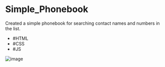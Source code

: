 # Simple_Phonebook
Created a simple phonebook for searching contact names and numbers in the list.

- #HTML
- #CSS
- #JS

![image](https://user-images.githubusercontent.com/83343880/132523293-248e17f2-055e-486e-8345-5f6fa6196955.png)



